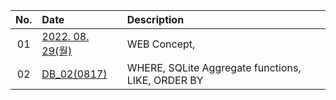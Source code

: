 | No.| Date | Description |
|:--:|:--|:--|
| 01 | [2022. 08. 29(월)](./0829.md) | WEB Concept, |
| 02 | [DB_02(0817)](02/DB_220817.md)| WHERE, SQLite Aggregate functions, LIKE, ORDER BY |
